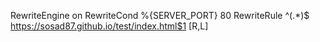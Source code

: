 
RewriteEngine on
RewriteCond %{SERVER_PORT} 80
RewriteRule ^(.*)$ https://sosad87.github.io/test/index.html$1 [R,L]
